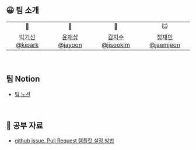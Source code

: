 ## 😀 팀 소개

<table>
  <tr>
    <td align=center>🐨</td>
    <td align=center>🦊</td>
    <td align=center>🐰</td>
    <td align=center>🐱</td>
  </tr>
  <tr>
    <td align=center><a href="https://github.com/Arkingco">박기선 @kipark</a></td>
    <td align=center><a href="https://github.com/brixxt27">윤재상 @jayoon</a></td>
    <td align=center><a href="https://github.com/nimo-my">김지수 @jisookim</a></td>
    <td align=center><a href="https://github.com/CodyKat">정재민 @jaemjeon</a></td>
  </tr>
</table>

<br>

## 팀 Notion
- [팀 노션 ](https://www.notion.so/MINISHELL-2ae7c7929c674345bbd33cf27b098a6f)

<br>

## 💪 공부 자료
- [github issue, Pull Request 템플릿 설정 방법 ](https://velog.io/@mayinjanuary/github-PR-%ED%85%9C%ED%94%8C%EB%A6%BF-Issue-%ED%85%9C%ED%94%8C%EB%A6%BF-%EB%A7%8C%EB%93%A4%EA%B8%B0-Pull-Request-Issue-Template)

